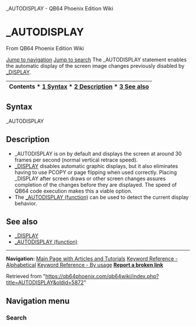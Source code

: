 


\_AUTODISPLAY - QB64 Phoenix Edition Wiki








# \_AUTODISPLAY



From QB64 Phoenix Edition Wiki



[Jump to navigation](#mw-head)
[Jump to search](#searchInput)
The \_AUTODISPLAY statement enables the automatic display of the screen image changes previously disabled by [\_DISPLAY](/qb64wiki/index.php/DISPLAY "DISPLAY").


  






| Contents * [1 Syntax](#Syntax) * [2 Description](#Description) * [3 See also](#See_also) |
| --- |


## Syntax


\_AUTODISPLAY
  




## Description


* \_AUTODISPLAY is on by default and displays the screen at around 30 frames per second (normal vertical retrace speed).
* [\_DISPLAY](/qb64wiki/index.php/DISPLAY "DISPLAY") disables automatic graphic displays, but it also eliminates having to use PCOPY or page flipping when used correctly. Placing \_DISPLAY after screen draws or other screen changes assures completion of the changes before they are displayed. The speed of QB64 code execution makes this a viable option.
* The [\_AUTODISPLAY (function)](/qb64wiki/index.php/AUTODISPLAY_(function) "AUTODISPLAY (function)") can be used to detect the current display behavior.


  




## See also


* [\_DISPLAY](/qb64wiki/index.php/DISPLAY "DISPLAY")
* [\_AUTODISPLAY (function)](/qb64wiki/index.php/AUTODISPLAY_(function) "AUTODISPLAY (function)")


  






---


**Navigation:**
[Main Page with Articles and Tutorials](/qb64wiki/index.php/Main_Page "Main Page")
[Keyword Reference - Alphabetical](/qb64wiki/index.php/Keyword_Reference_-_Alphabetical "Keyword Reference - Alphabetical")
[Keyword Reference - By usage](/qb64wiki/index.php/Keyword_Reference_-_By_usage "Keyword Reference - By usage")
**[Report a broken link](https://qb64phoenix.com/forum/showthread.php?tid=2800)**  





Retrieved from "<https://qb64phoenix.com/qb64wiki/index.php?title=AUTODISPLAY&oldid=5872>"




## Navigation menu








### Search





















